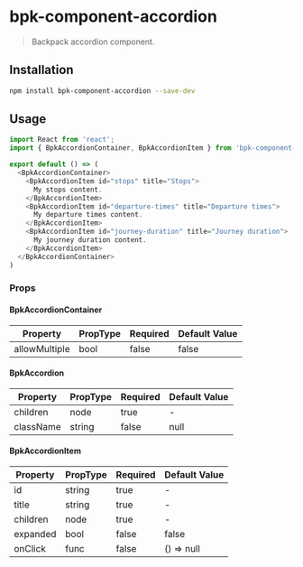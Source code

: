# bpk-component-accordion

> Backpack accordion component.

## Installation

```sh
npm install bpk-component-accordion --save-dev
```

## Usage

```js
import React from 'react';
import { BpkAccordionContainer, BpkAccordionItem } from 'bpk-component-accordion';

export default () => (
  <BpkAccordionContainer>
    <BpkAccordionItem id="stops" title="Stops">
      My stops content.
    </BpkAccordionItem>
    <BpkAccordionItem id="departure-times" title="Departure times">
      My departure times content.
    </BpkAccordionItem>
    <BpkAccordionItem id="journey-duration" title="Journey duration">
      My journey duration content.
    </BpkAccordionItem>
  </BpkAccordionContainer>
)
```

### Props

#### BpkAccordionContainer

| Property      | PropType | Required | Default Value |
| ------------- | -------- | -------- | ------------- |
| allowMultiple | bool     | false    | false         |

#### BpkAccordion

| Property  | PropType | Required | Default Value |
| --------- | -------- | -------- | ------------- |
| children  | node     | true     | -             |
| className | string   | false    | null          |

#### BpkAccordionItem

| Property | PropType | Required | Default Value |
| -------- | -------- | -------- | ------------- |
| id       | string   | true     | -             |
| title    | string   | true     | -             |
| children | node     | true     | -             |
| expanded | bool     | false    | false         |
| onClick  | func     | false    | () => null    |
